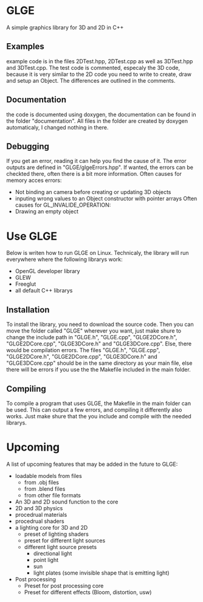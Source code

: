 # GLGE
A simple graphics library for 3D and 2D in C++ 

## Examples
example code is in the files 2DTest.hpp, 2DTest.cpp as well as 3DTest.hpp and 3DTest.cpp. 
The test code is commented, especaly the 3D code, because it is very similar to the
2D code you need to write to create, draw and setup an Object. The differences are
outlined in the comments. 

## Documentation
the code is documented using doxygen, the documentation can be found in the folder "documentation". 
All files in the folder are created by doxygen automaticaly, I changed nothing in there. 

## Debugging
If you get an error, reading it can help you find the cause of it. The error outputs
are defined in "GLGE/glgeErrors.hpp". If wanted, the errors can be checkted there, 
often there is a bit more information. 
Often causes for memory acces errors:
- Not binding an camera before creating or updating 3D objects
- inputing wrong values to an Object constructor with pointer arrays
Often causes for GL_INVALIDE_OPERATION:
- Drawing an empty object

# Use GLGE
Below is writen how to run GLGE on Linux. 
Technicaly, the library will run everywhere where the following librarys work:
- OpenGL developer library
- GLEW
- Freeglut
- all default C++ librarys

## Installation
To install the library, you need to download the source code. Then you can move the
folder called "GLGE" wherever you want, just make shure to change the include path in
"GLGE.h", "GLGE.cpp", "GLGE2DCore.h", "GLGE2DCore.cpp", "GLGE3DCore.h" and "GLGE3DCore.cpp". 
Else, there would be compilation errors. 
The files "GLGE.h", "GLGE.cpp", "GLGE2DCore.h", "GLGE2DCore.cpp", "GLGE3DCore.h" and
"GLGE3DCore.cpp" should be in the same directory as your main file, else there will be errors
if you use the the Makefile included in the main folder. 

## Compiling
To compile a program that uses GLGE, the Makefile in the main folder can be used. This can
output a few errors, and compiling it differently also works. Just make shure that the you
include and compile with the needed librarys. 

# Upcoming
A list of upcoming features that may be added in the future to GLGE:
- loadable models from files
   - from .obj files
   - from .blend files
   - from other file formats
- An 3D and 2D sound function to the core
- 2D and 3D physics
- procedrual materials
- procedrual shaders
- a lighting core for 3D and 2D
   - preset of lighting shaders
   - preset for different light sources
   - different light source presets
      - directional light
      - point light
      - sun
      - light plates (some invisible shape that is emitting light)
- Post processing
   - Preset for post processing core
   - Preset for different effects (Bloom, distortion, usw)
